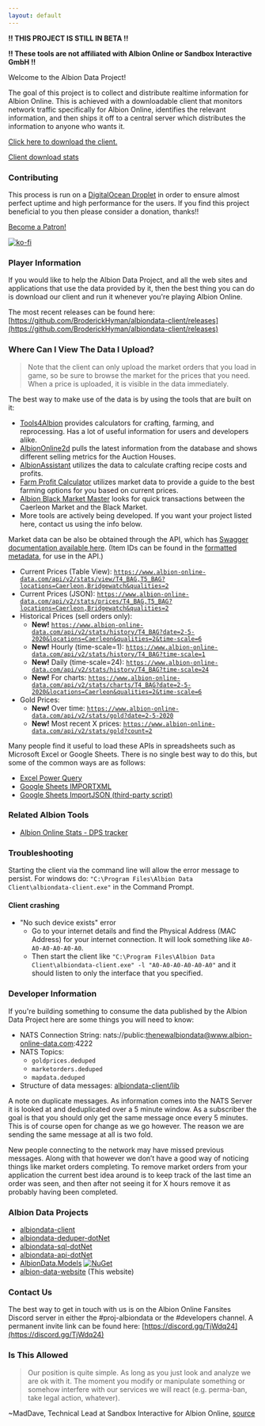 ```yaml
---
layout: default
---
```

**!! THIS PROJECT IS STILL IN BETA !!**

**!! These tools are not affiliated with Albion Online or Sandbox Interactive GmbH !!**

Welcome to the Albion Data Project!

The goal of this project is to collect and distribute realtime information for Albion Online. This is achieved with a downloadable client that monitors network traffic specifically for Albion Online, identifies the relevant information, and then ships it off to a central server which distributes the information to anyone who wants it.

[Click here to download the client.](https://github.com/BroderickHyman/albiondata-client/releases)

[Client download stats](https://www.somsubhra.com/github-release-stats/?username=broderickhyman&repository=albiondata-client)

### Contributing
This process is run on a [DigitalOcean Droplet](https://www.digitalocean.com) in order to ensure almost perfect uptime and high performance for the users. If you find this project beneficial to you then please consider a donation, thanks!!

[Become a Patron!](https://www.patreon.com/bePatron?u=10422119)

[![ko-fi](https://www.ko-fi.com/img/donate_sm.png)](https://ko-fi.com/E1E5K69V)

### Player Information
If you would like to help the Albion Data Project, and all the web sites and applications that use the data provided by it, then the best thing you can do is download our client and run it whenever you're playing Albion Online.

The most recent releases can be found here: [https://github.com/BroderickHyman/albiondata-client/releases](https://github.com/BroderickHyman/albiondata-client/releases)

### Where Can I View The Data I Upload?
> Note that the client can only upload the market orders that you load in game, so be sure to browse the market for the prices that you need. When a price is uploaded, it is visible in the data immediately.

The best way to make use of the data is by using the tools that are built on it:

- [Tools4Albion](https://www.tools4albion.com) provides calculators for crafting, farming, and reprocessing. Has a lot of useful information for users and developers alike.
- [AlbionOnline2d](https://www.albiononline2d.com/en/market) pulls the latest information from the database and shows different selling metrics for the Auction Houses.
- [AlbionAssistant](http://albionassistant.com/) utilizes the data to calculate crafting recipe costs and profits.
- [Farm Profit Calculator](http://aofarm.skyline969.ca/) utilizes market data to provide a guide to the best farming options for you based on current prices.
- [Albion Black Market Master](http://albionblackmarketmaster.com/) looks for quick transactions between the Caerleon Market and the Black Market.
- More tools are actively being developed. If you want your project listed here, contact us using the info below.

Market data can be also be obtained through the API, which has [Swagger documentation available here](https://www.albion-online-data.com/api/swagger). (Item IDs can be found in the [formatted metadata](https://github.com/broderickhyman/ao-bin-dumps/tree/master/formatted), for use in the API.)

- Current Prices (Table View): [`https://www.albion-online-data.com/api/v2/stats/view/T4_BAG,T5_BAG?locations=Caerleon,Bridgewatch&qualities=2`](https://www.albion-online-data.com/api/v2/stats/view/T4_BAG,T5_BAG?locations=Caerleon,Bridgewatch&qualities=2)
- Current Prices (JSON): [`https://www.albion-online-data.com/api/v2/stats/prices/T4_BAG,T5_BAG?locations=Caerleon,Bridgewatch&qualities=2`](https://www.albion-online-data.com/api/v2/stats/prices/T4_BAG,T5_BAG?locations=Caerleon,Bridgewatch&qualities=2)
- Historical Prices (sell orders only):
  - **New!** [`https://www.albion-online-data.com/api/v2/stats/history/T4_BAG?date=2-5-2020&locations=Caerleon&qualities=2&time-scale=6`](https://www.albion-online-data.com/api/v2/stats/history/T4_BAG?date=2-5-2020&locations=Caerleon&qualities=2&time-scale=6)
  - **New!** Hourly (time-scale=1): [`https://www.albion-online-data.com/api/v2/stats/history/T4_BAG?time-scale=1`](https://www.albion-online-data.com/api/v2/stats/history/T4_BAG?time-scale=1)
  - **New!** Daily (time-scale=24): [`https://www.albion-online-data.com/api/v2/stats/history/T4_BAG?time-scale=24`](https://www.albion-online-data.com/api/v2/stats/history/T4_BAG?time-scale=24)
  - **New!** For charts: [`https://www.albion-online-data.com/api/v2/stats/charts/T4_BAG?date=2-5-2020&locations=Caerleon&qualities=2&time-scale=6`](https://www.albion-online-data.com/api/v2/stats/charts/T4_BAG?date=2-5-2020&locations=Caerleon&qualities=2&time-scale=6)
- Gold Prices:
  - **New!** Over time: [`https://www.albion-online-data.com/api/v2/stats/gold?date=2-5-2020`](https://www.albion-online-data.com/api/v2/stats/gold?date=2-5-2020)
  - **New!** Most recent X prices: [`https://www.albion-online-data.com/api/v2/stats/gold?count=2`](https://www.albion-online-data.com/api/v2/stats/gold?count=2)
  
Many people find it useful to load these APIs in spreadsheets such as Microsoft Excel or Google Sheets. There is no single best way to do this, but some of the common ways are as follows:

- [Excel Power Query](https://support.office.com/en-us/article/introduction-to-microsoft-power-query-for-excel-6e92e2f4-2079-4e1f-bad5-89f6269cd605)
- [Google Sheets IMPORTXML](https://support.google.com/docs/answer/3093342?hl=en)
- [Google Sheets ImportJSON (third-party script)](https://github.com/bradjasper/ImportJSON)

### Related Albion Tools
- [Albion Online Stats - DPS tracker](https://github.com/mazurwiktor/albion-online-stats)

### Troubleshooting
Starting the client via the command line will allow the error message to persist. For windows do: `"C:\Program Files\Albion Data Client\albiondata-client.exe"` in the Command Prompt.

#### Client crashing
- "No such device exists" error
  - Go to your internet details and find the Physical Address (MAC Address) for your internet connection. It will look something like `A0-A0-A0-A0-A0-A0`.
  - Then start the client like `"C:\Program Files\Albion Data Client\albiondata-client.exe" -l "A0-A0-A0-A0-A0-A0"` and it should listen to only the interface that you specified.

### Developer Information
If you're building something to consume the data published by the
Albion Data Project here are some things you will need to know:
- NATS Connection String: nats://public:thenewalbiondata@www.albion-online-data.com:4222
- NATS Topics:
  - `goldprices.deduped`
  - `marketorders.deduped`
  - `mapdata.deduped`
- Structure of data messages: [albiondata-client/lib](https://github.com/BroderickHyman/albiondata-client/tree/master/lib)

A note on duplicate messages. As information comes into the NATS Server it is looked at and deduplicated over a 5 minute window. As a subscriber the goal is that you should only get the same message once every 5 minutes. This is of course open for change as we go however. The reason we are sending the same message at all is two fold.

New people connecting to the network may have missed previous messages. Along with that however we don’t have a good way of noticing things like market orders completing. To remove market orders from your application the current best idea around is to keep track of the last time an order was seen, and then after not seeing it for X hours remove it as probably having been completed.

### Albion Data Projects
- [albiondata-client](https://github.com/BroderickHyman/albiondata-client)
- [albiondata-deduper-dotNet](https://github.com/BroderickHyman/albiondata-deduper-dotNet)
- [albiondata-sql-dotNet](https://github.com/BroderickHyman/albiondata-sql-dotNet)
- [albiondata-api-dotNet](https://github.com/BroderickHyman/albiondata-api-dotNet)
- [AlbionData.Models](https://github.com/broderickhyman/albiondata-models-dotNet) [![NuGet](https://img.shields.io/nuget/v/AlbionData.Models.svg)](https://www.nuget.org/packages/AlbionData.Models/)
- [albion-data-website](https://github.com/broderickhyman/albion-data-website) (This website)

### Contact Us
The best way to get in touch with us is on the Albion Online Fansites Discord server in either the #proj-albiondata or the #developers channel. A permanent invite link can be found here: [https://discord.gg/TjWdq24](https://discord.gg/TjWdq24)

### Is This Allowed
> Our position is quite simple. As long as you just look and analyze we are ok with it. The moment you modify or manipulate something or somehow interfere with our services we will react (e.g. perma-ban, take legal action, whatever).

~MadDave, Technical Lead at Sandbox Interactive for Albion Online, [source](https://forum.albiononline.com/index.php/Thread/51604-Is-it-allowed-to-scan-your-internet-trafic-and-pick-up-logs/?postID=512670#post512670)
